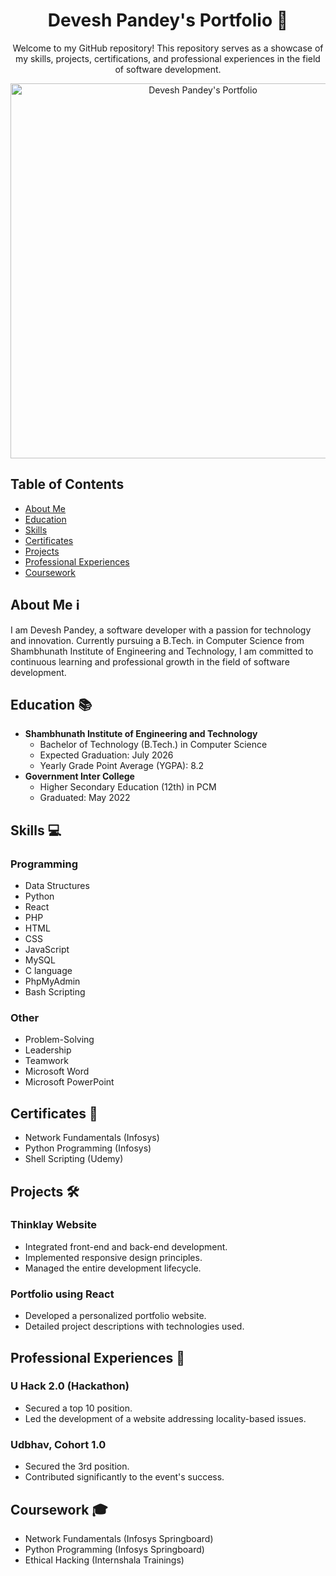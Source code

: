 <!-- Project Title -->
<h1 align="center">Devesh Pandey's Portfolio 🚀</h1>

<!-- Project Description -->
<p align="center">
  Welcome to my GitHub repository! This repository serves as a showcase of my skills, projects, certifications, and professional experiences in the field of software development.
</p>

<!-- Badges -->
<p align="center">
  <!-- Add badges here -->
</p>

<!-- Screenshots/GIFs -->
<p align="center">
  <a href="https://deveshpandey65.github.io/Devesh/"><img src="https://github.io/deveshpandey65/portfolio/blob/main/assets/portfolio-screenshot.png" href="https://deveshpandey65.github.io/Devesh/" alt="Devesh Pandey's Portfolio" width="600"></a>
</p>

<!-- Table of Contents -->
## Table of Contents
- [About Me](#about-me)
- [Education](#education)
- [Skills](#skills)
- [Certificates](#certificates)
- [Projects](#projects)
- [Professional Experiences](#professional-experiences)
- [Coursework](#coursework)

<!-- About Me Section -->
## About Me ℹ️
I am Devesh Pandey, a software developer with a passion for technology and innovation. Currently pursuing a B.Tech. in Computer Science from Shambhunath Institute of Engineering and Technology, I am committed to continuous learning and professional growth in the field of software development.

<!-- Education Section -->
## Education 📚
- **Shambhunath Institute of Engineering and Technology**
  - Bachelor of Technology (B.Tech.) in Computer Science
  - Expected Graduation: July 2026
  - Yearly Grade Point Average (YGPA): 8.2
- **Government Inter College**
  - Higher Secondary Education (12th) in PCM
  - Graduated: May 2022

<!-- Skills Section -->
## Skills 💻
### Programming
- Data Structures
- Python
- React
- PHP
- HTML
- CSS
- JavaScript
- MySQL
- C language
- PhpMyAdmin
- Bash Scripting

### Other
- Problem-Solving
- Leadership
- Teamwork
- Microsoft Word
- Microsoft PowerPoint

<!-- Certificates Section -->
## Certificates 🏅
- Network Fundamentals (Infosys)
- Python Programming (Infosys)
- Shell Scripting (Udemy)

<!-- Projects Section -->
## Projects 🛠️
### Thinklay Website
- Integrated front-end and back-end development.
- Implemented responsive design principles.
- Managed the entire development lifecycle.

### Portfolio using React
- Developed a personalized portfolio website.
- Detailed project descriptions with technologies used.

<!-- Professional Experiences Section -->
## Professional Experiences 🚀
### U Hack 2.0 (Hackathon)
- Secured a top 10 position.
- Led the development of a website addressing locality-based issues.

### Udbhav, Cohort 1.0
- Secured the 3rd position.
- Contributed significantly to the event's success.

<!-- Coursework Section -->
## Coursework 🎓
- Network Fundamentals (Infosys Springboard)
- Python Programming (Infosys Springboard)
- Ethical Hacking (Internshala Trainings)
